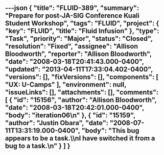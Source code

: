 ---json
{
  "title": "FLUID-389",
  "summary": "Prepare for post-JA-SIG Conference Kuali Student Workshop",
  "tags": "FLUID",
  "project": {
    "key": "FLUID",
    "title": "Fluid Infusion"
  },
  "type": "Task",
  "priority": "Major",
  "status": "Closed",
  "resolution": "Fixed",
  "assignee": "Allison Bloodworth",
  "reporter": "Allison Bloodworth",
  "date": "2008-03-18T20:41:43.000-0400",
  "updated": "2013-04-11T17:33:04.402-0400",
  "versions": [],
  "fixVersions": [],
  "components": [
    "UX: U-Camps"
  ],
  "environment": null,
  "issueLinks": [],
  "attachments": [],
  "comments": [
    {
      "id": "15156",
      "author": "Allison Bloodworth",
      "date": "2008-03-18T20:42:01.000-0400",
      "body": "iteration06\n"
    },
    {
      "id": "15159",
      "author": "Justin Obara",
      "date": "2008-07-11T13:31:19.000-0400",
      "body": "This bug appears to be a task.\\\nI have switched it from a bug to a task.\n"
    }
  ]
}
---

        